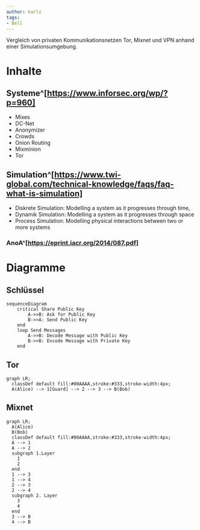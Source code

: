 ```yaml
---
author: karlz
tags:
- Bell
---
```


Vergleich von privaten Kommunikationsnetzen Tor, Mixnet und VPN anhand einer Simulationsumgebung.

# Inhalte

## Systeme^[https://www.inforsec.org/wp/?p=960]

- Mixes
- DC-Net
- Anonymizer
- Crowds
- Onion Routing
- Mixminion
- Tor

## Simulation^[https://www.twi-global.com/technical-knowledge/faqs/faq-what-is-simulation]

- Diskrete Simulation: Modelling a system as it progresses through time,
- Dynamik Simulation: Modelling a system as it progresses through space
- Process Simulation: Modelling physical interactions between two or more systems

### AnoA^[https://eprint.iacr.org/2014/087.pdf]

# Diagramme

## Schlüssel

```mermaid
sequenceDiagram
    critical Share Public Key
        A->>B: Ask for Public Key
        B->>A: Send Public Key
    end
    loop Send Messages
        A->>B: Decode Message with Public Key
        B->>B: Encode Message with Private Key
    end
```

## Tor

```mermaid
graph LR;
  classDef default fill:#00AAAA,stroke:#333,stroke-width:4px;
  A(Alice) --> 1[Guard] --> 2 --> 3 --> B(Bob)
```

## Mixnet

```mermaid
graph LR;
  A(Alice)
  B(Bob)
  classDef default fill:#00AAAA,stroke:#333,stroke-width:4px;
  A --> 1
  A --> 2
  subgraph 1.Layer
    1
    2
  end
  1 --> 3
  1 --> 4
  2 --> 3
  2 --> 4
  subgraph 2. Layer
    3
    4
  end
  3 --> B
  4 --> B
```
